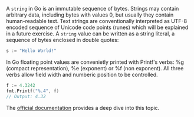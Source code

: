 A `string` in Go is an immutable sequence of bytes. Strings may contain arbitrary data, including bytes with values 0, but usually they contain human-readable text.
Text strings are conventionally interpreted as UTF-8 encoded sequence of Unicode code points (runes) which will be explained in a future exercise.
A `string` value can be written as a string literal, a sequence of bytes enclosed in double quotes:

```go
s := "Hello World!"
```

In Go floating point values are convenietly printed with Printf's verbs: %g (compact representation), %e (exponent) or %f (non exponent). All three verbs allow field width and numberic position to be controlled.

```go
f := 4.3242
fmt.Printf("%.4", f)
// Output: 4.32
```

The [official documentation][official documentation] provides a deep dive into this topic.

[official documentation]: https://blog.golang.org/strings
